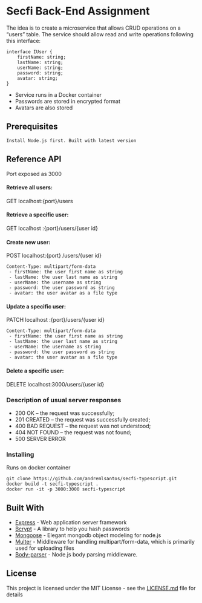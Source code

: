 # Secfi Back-End Assignment

The idea is to create a microservice that allows CRUD operations on a “users” table. The service should allow read and write operations following this interface:

```
interface IUser {
    firstName: string;
    lastName: string;
    userName: string;
    password: string;
    avatar: string;
}
```

<ul>
    <li> Service runs in a Docker container </li>
    <li> Passwords are stored in encrypted format </li>
    <li> Avatars are also stored </li>
</ul>

## Prerequisites

```
Install Node.js first. Built with latest version
```

## Reference API

Port exposed as 3000

#### Retrieve all users:

GET localhost:{port}/users

#### Retrieve a specific user:

GET localhost :{port}/users/{user id}

#### Create new user:

POST localhost:{port} /users/{user id}

```
Content-Type: multipart/form-data
 - firstName: the user first name as string
 - lastName: the user last name as string
 - userName: the username as string
 - password: the user password as string
 - avatar: the user avatar as a file type
```

#### Update a specific user:

PATCH localhost :{port}/users/{user id}

```
Content-Type: multipart/form-data
 - firstName: the user first name as string
 - lastName: the user last name as string
 - userName: the username as string
 - password: the user password as string
 - avatar: the user avatar as a file type
```

#### Delete a specific user:

DELETE localhost:3000/users/{user id}

### Description of usual server responses

-   200 OK – the request was successfully;
-   201 CREATED – the request was successfully created;
-   400 BAD REQUEST – the request was not understood;
-   404 NOT FOUND – the request was not found;
-   500 SERVER ERROR

### Installing

Runs on docker container

```
git clone https://github.com/andremlsantos/secfi-typescript.git
docker build -t secfi-typescript .
docker run -it -p 3000:3000 secfi-typescript
```

## Built With

-   [Express](https://expressjs.com/) - Web application server framework
-   [Bcrypt](https://www.npmjs.com/package/bcrypt) - A library to help you hash passwords
-   [Mongoose](https://mongoosejs.com/) - Elegant mongodb object modeling for node.js
-   [Multer](https://github.com/expressjs/multer) - Middleware for handling multipart/form-data, which is primarily used for uploading files
-   [Body-parser](https://github.com/expressjs/body-parser) - Node.js body parsing middleware.

## License

This project is licensed under the MIT License - see the [LICENSE.md](LICENSE.md) file for details
